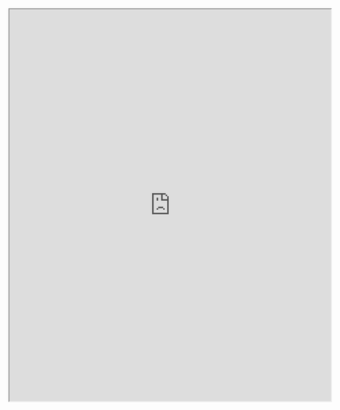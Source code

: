<iframe src="https://drive.google.com/file/d/1Y9ZaKSHF84mek7wh-7G-pJWdIYpmHG83/preview" width="640" height="780" allow="autoplay"></iframe>

